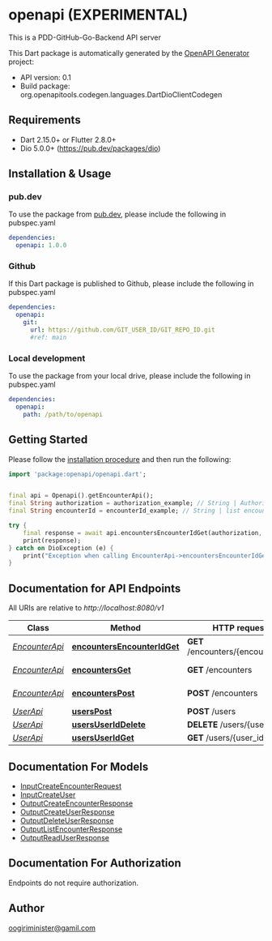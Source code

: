 # openapi (EXPERIMENTAL)
This is a PDD-GitHub-Go-Backend API server

This Dart package is automatically generated by the [OpenAPI Generator](https://openapi-generator.tech) project:

- API version: 0.1
- Build package: org.openapitools.codegen.languages.DartDioClientCodegen

## Requirements

* Dart 2.15.0+ or Flutter 2.8.0+
* Dio 5.0.0+ (https://pub.dev/packages/dio)

## Installation & Usage

### pub.dev
To use the package from [pub.dev](https://pub.dev), please include the following in pubspec.yaml
```yaml
dependencies:
  openapi: 1.0.0
```

### Github
If this Dart package is published to Github, please include the following in pubspec.yaml
```yaml
dependencies:
  openapi:
    git:
      url: https://github.com/GIT_USER_ID/GIT_REPO_ID.git
      #ref: main
```

### Local development
To use the package from your local drive, please include the following in pubspec.yaml
```yaml
dependencies:
  openapi:
    path: /path/to/openapi
```

## Getting Started

Please follow the [installation procedure](#installation--usage) and then run the following:

```dart
import 'package:openapi/openapi.dart';


final api = Openapi().getEncounterApi();
final String authorization = authorization_example; // String | Authorization
final String encounterId = encounterId_example; // String | list encounter request

try {
    final response = await api.encountersEncounterIdGet(authorization, encounterId);
    print(response);
} catch on DioException (e) {
    print("Exception when calling EncounterApi->encountersEncounterIdGet: $e\n");
}

```

## Documentation for API Endpoints

All URIs are relative to *http://localhost:8080/v1*

Class | Method | HTTP request | Description
------------ | ------------- | ------------- | -------------
[*EncounterApi*](doc/EncounterApi.md) | [**encountersEncounterIdGet**](doc/EncounterApi.md#encountersencounteridget) | **GET** /encounters/{encounter_id} | Get All Encounters
[*EncounterApi*](doc/EncounterApi.md) | [**encountersGet**](doc/EncounterApi.md#encountersget) | **GET** /encounters | Get All Encounters
[*EncounterApi*](doc/EncounterApi.md) | [**encountersPost**](doc/EncounterApi.md#encounterspost) | **POST** /encounters | Create Encounter
[*UserApi*](doc/UserApi.md) | [**usersPost**](doc/UserApi.md#userspost) | **POST** /users | Create User
[*UserApi*](doc/UserApi.md) | [**usersUserIdDelete**](doc/UserApi.md#usersuseriddelete) | **DELETE** /users/{user_id} | Delete User
[*UserApi*](doc/UserApi.md) | [**usersUserIdGet**](doc/UserApi.md#usersuseridget) | **GET** /users/{user_id} | Get User


## Documentation For Models

 - [InputCreateEncounterRequest](doc/InputCreateEncounterRequest.md)
 - [InputCreateUser](doc/InputCreateUser.md)
 - [OutputCreateEncounterResponse](doc/OutputCreateEncounterResponse.md)
 - [OutputCreateUserResponse](doc/OutputCreateUserResponse.md)
 - [OutputDeleteUserResponse](doc/OutputDeleteUserResponse.md)
 - [OutputListEncounterResponse](doc/OutputListEncounterResponse.md)
 - [OutputReadUserResponse](doc/OutputReadUserResponse.md)


## Documentation For Authorization

Endpoints do not require authorization.


## Author

oogiriminister@gamil.com

